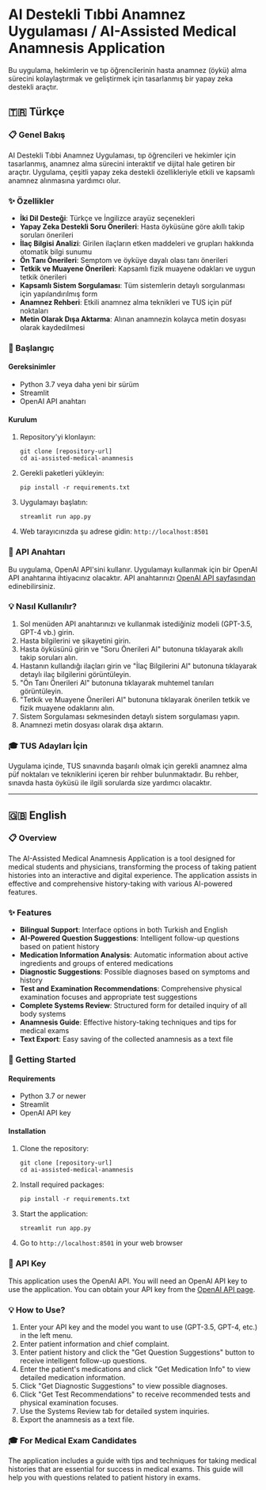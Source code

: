 # AI Destekli Tıbbi Anamnez Uygulaması / AI-Assisted Medical Anamnesis Application

Bu uygulama, hekimlerin ve tıp öğrencilerinin hasta anamnez (öykü) alma sürecini kolaylaştırmak ve geliştirmek için tasarlanmış bir yapay zeka destekli araçtır.

## 🇹🇷 Türkçe

### 📋 Genel Bakış

AI Destekli Tıbbi Anamnez Uygulaması, tıp öğrencileri ve hekimler için tasarlanmış, anamnez alma sürecini interaktif ve dijital hale getiren bir araçtır. Uygulama, çeşitli yapay zeka destekli özellikleriyle etkili ve kapsamlı anamnez alınmasına yardımcı olur.

### ✨ Özellikler

- **İki Dil Desteği**: Türkçe ve İngilizce arayüz seçenekleri
- **Yapay Zeka Destekli Soru Önerileri**: Hasta öyküsüne göre akıllı takip soruları önerileri
- **İlaç Bilgisi Analizi**: Girilen ilaçların etken maddeleri ve grupları hakkında otomatik bilgi sunumu
- **Ön Tanı Önerileri**: Semptom ve öyküye dayalı olası tanı önerileri
- **Tetkik ve Muayene Önerileri**: Kapsamlı fizik muayene odakları ve uygun tetkik önerileri
- **Kapsamlı Sistem Sorgulaması**: Tüm sistemlerin detaylı sorgulanması için yapılandırılmış form
- **Anamnez Rehberi**: Etkili anamnez alma teknikleri ve TUS için püf noktaları
- **Metin Olarak Dışa Aktarma**: Alınan anamnezin kolayca metin dosyası olarak kaydedilmesi

### 🚀 Başlangıç

#### Gereksinimler

- Python 3.7 veya daha yeni bir sürüm
- Streamlit
- OpenAI API anahtarı

#### Kurulum

1. Repository'yi klonlayın:
   ```
   git clone [repository-url]
   cd ai-assisted-medical-anamnesis
   ```

2. Gerekli paketleri yükleyin:
   ```
   pip install -r requirements.txt
   ```

3. Uygulamayı başlatın:
   ```
   streamlit run app.py
   ```

4. Web tarayıcınızda şu adrese gidin: `http://localhost:8501`

### 🔑 API Anahtarı

Bu uygulama, OpenAI API'sini kullanır. Uygulamayı kullanmak için bir OpenAI API anahtarına ihtiyacınız olacaktır. API anahtarınızı [OpenAI API sayfasından](https://platform.openai.com/api-keys) edinebilirsiniz.

### 💡 Nasıl Kullanılır?

1. Sol menüden API anahtarınızı ve kullanmak istediğiniz modeli (GPT-3.5, GPT-4 vb.) girin.
2. Hasta bilgilerini ve şikayetini girin.
3. Hasta öyküsünü girin ve "Soru Önerileri Al" butonuna tıklayarak akıllı takip soruları alın.
4. Hastanın kullandığı ilaçları girin ve "İlaç Bilgilerini Al" butonuna tıklayarak detaylı ilaç bilgilerini görüntüleyin.
5. "Ön Tanı Önerileri Al" butonuna tıklayarak muhtemel tanıları görüntüleyin.
6. "Tetkik ve Muayene Önerileri Al" butonuna tıklayarak önerilen tetkik ve fizik muayene odaklarını alın.
7. Sistem Sorgulaması sekmesinden detaylı sistem sorgulaması yapın.
8. Anamnezi metin dosyası olarak dışa aktarın.

### 🎓 TUS Adayları İçin

Uygulama içinde, TUS sınavında başarılı olmak için gerekli anamnez alma püf noktaları ve tekniklerini içeren bir rehber bulunmaktadır. Bu rehber, sınavda hasta öyküsü ile ilgili sorularda size yardımcı olacaktır.

---

## 🇬🇧 English

### 📋 Overview

The AI-Assisted Medical Anamnesis Application is a tool designed for medical students and physicians, transforming the process of taking patient histories into an interactive and digital experience. The application assists in effective and comprehensive history-taking with various AI-powered features.

### ✨ Features

- **Bilingual Support**: Interface options in both Turkish and English
- **AI-Powered Question Suggestions**: Intelligent follow-up questions based on patient history
- **Medication Information Analysis**: Automatic information about active ingredients and groups of entered medications
- **Diagnostic Suggestions**: Possible diagnoses based on symptoms and history
- **Test and Examination Recommendations**: Comprehensive physical examination focuses and appropriate test suggestions
- **Complete Systems Review**: Structured form for detailed inquiry of all body systems
- **Anamnesis Guide**: Effective history-taking techniques and tips for medical exams
- **Text Export**: Easy saving of the collected anamnesis as a text file

### 🚀 Getting Started

#### Requirements

- Python 3.7 or newer
- Streamlit
- OpenAI API key

#### Installation

1. Clone the repository:
   ```
   git clone [repository-url]
   cd ai-assisted-medical-anamnesis
   ```

2. Install required packages:
   ```
   pip install -r requirements.txt
   ```

3. Start the application:
   ```
   streamlit run app.py
   ```

4. Go to `http://localhost:8501` in your web browser

### 🔑 API Key

This application uses the OpenAI API. You will need an OpenAI API key to use the application. You can obtain your API key from the [OpenAI API page](https://platform.openai.com/api-keys).

### 💡 How to Use?

1. Enter your API key and the model you want to use (GPT-3.5, GPT-4, etc.) in the left menu.
2. Enter patient information and chief complaint.
3. Enter patient history and click the "Get Question Suggestions" button to receive intelligent follow-up questions.
4. Enter the patient's medications and click "Get Medication Info" to view detailed medication information.
5. Click "Get Diagnostic Suggestions" to view possible diagnoses.
6. Click "Get Test Recommendations" to receive recommended tests and physical examination focuses.
7. Use the Systems Review tab for detailed system inquiries.
8. Export the anamnesis as a text file.

### 🎓 For Medical Exam Candidates

The application includes a guide with tips and techniques for taking medical histories that are essential for success in medical exams. This guide will help you with questions related to patient history in exams.
